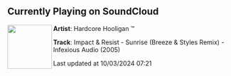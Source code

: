 ## Currently Playing on SoundCloud

[<img align="left" width="100" src="https://i1.sndcdn.com/artworks-LvhuCjGFmey8q2oB-CaeVyA-t500x500.jpg">](https://soundcloud.com/darn84/impact-resist-sunrise-breeze)

**Artist**: Hardcore Hooligan ™️ 

**Track**: Impact & Resist - Sunrise (Breeze & Styles Remix) - Infexious Audio (2005)

Last updated at 10/03/2024 07:21
